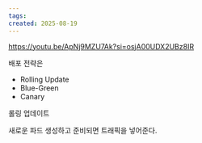 ```yaml
---
tags:
created: 2025-08-19
---
```

https://youtu.be/ApNj9MZU7Ak?si=osjA00UDX2UBz8IR

배포 전략은
- Rolling Update
- Blue-Green
- Canary

롤링 업데이트

새로운 파드 생성하고 준비되면 트래픽을 넣어준다.